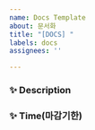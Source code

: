 ```yaml
---
name: Docs Template
about: 문서화
title: "[DOCS] "
labels: docs
assignees: ''

---
```


### ✨ Description


### ✨ Time(마감기한)
